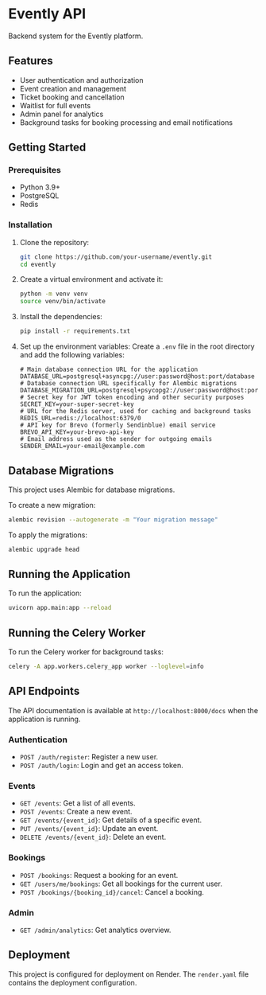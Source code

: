# Evently API

Backend system for the Evently platform.

## Features

- User authentication and authorization
- Event creation and management
- Ticket booking and cancellation
- Waitlist for full events
- Admin panel for analytics
- Background tasks for booking processing and email notifications

## Getting Started

### Prerequisites

- Python 3.9+
- PostgreSQL
- Redis

### Installation

1.  Clone the repository:
    ```bash
    git clone https://github.com/your-username/evently.git
    cd evently
    ```
2.  Create a virtual environment and activate it:
    ```bash
    python -m venv venv
    source venv/bin/activate
    ```
3.  Install the dependencies:
    ```bash
    pip install -r requirements.txt
    ```
4.  Set up the environment variables:
    Create a `.env` file in the root directory and add the following variables:
    ```
    # Main database connection URL for the application
    DATABASE_URL=postgresql+asyncpg://user:password@host:port/database
    # Database connection URL specifically for Alembic migrations
    DATABASE_MIGRATION_URL=postgresql+psycopg2://user:password@host:port/database
    # Secret key for JWT token encoding and other security purposes
    SECRET_KEY=your-super-secret-key
    # URL for the Redis server, used for caching and background tasks
    REDIS_URL=redis://localhost:6379/0
    # API key for Brevo (formerly Sendinblue) email service
    BREVO_API_KEY=your-brevo-api-key
    # Email address used as the sender for outgoing emails
    SENDER_EMAIL=your-email@example.com
    ```

## Database Migrations

This project uses Alembic for database migrations.

To create a new migration:
```bash
alembic revision --autogenerate -m "Your migration message"
```

To apply the migrations:
```bash
alembic upgrade head
```

## Running the Application

To run the application:
```bash
uvicorn app.main:app --reload
```

## Running the Celery Worker

To run the Celery worker for background tasks:
```bash
celery -A app.workers.celery_app worker --loglevel=info
```

## API Endpoints

The API documentation is available at `http://localhost:8000/docs` when the application is running.

### Authentication

- `POST /auth/register`: Register a new user.
- `POST /auth/login`: Login and get an access token.

### Events

- `GET /events`: Get a list of all events.
- `POST /events`: Create a new event.
- `GET /events/{event_id}`: Get details of a specific event.
- `PUT /events/{event_id}`: Update an event.
- `DELETE /events/{event_id}`: Delete an event.

### Bookings

- `POST /bookings`: Request a booking for an event.
- `GET /users/me/bookings`: Get all bookings for the current user.
- `POST /bookings/{booking_id}/cancel`: Cancel a booking.

### Admin

- `GET /admin/analytics`: Get analytics overview.

## Deployment

This project is configured for deployment on Render. The `render.yaml` file contains the deployment configuration.
